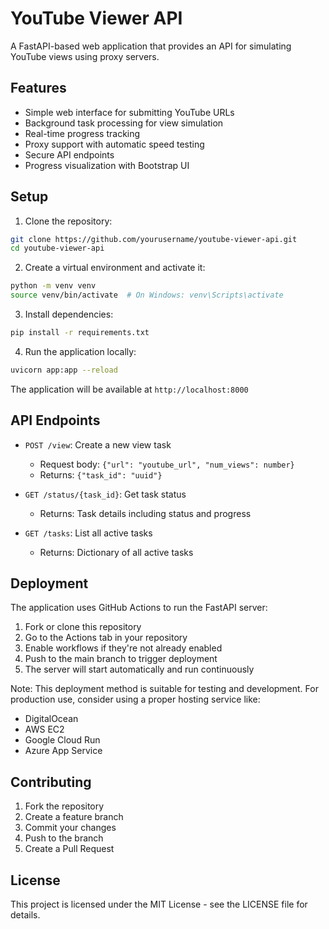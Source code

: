 # YouTube Viewer API

A FastAPI-based web application that provides an API for simulating YouTube views using proxy servers.

## Features

- Simple web interface for submitting YouTube URLs
- Background task processing for view simulation
- Real-time progress tracking
- Proxy support with automatic speed testing
- Secure API endpoints
- Progress visualization with Bootstrap UI

## Setup

1. Clone the repository:
```bash
git clone https://github.com/yourusername/youtube-viewer-api.git
cd youtube-viewer-api
```

2. Create a virtual environment and activate it:
```bash
python -m venv venv
source venv/bin/activate  # On Windows: venv\Scripts\activate
```

3. Install dependencies:
```bash
pip install -r requirements.txt
```

4. Run the application locally:
```bash
uvicorn app:app --reload
```

The application will be available at `http://localhost:8000`

## API Endpoints

- `POST /view`: Create a new view task
  - Request body: `{"url": "youtube_url", "num_views": number}`
  - Returns: `{"task_id": "uuid"}`

- `GET /status/{task_id}`: Get task status
  - Returns: Task details including status and progress

- `GET /tasks`: List all active tasks
  - Returns: Dictionary of all active tasks

## Deployment

The application uses GitHub Actions to run the FastAPI server:

1. Fork or clone this repository
2. Go to the Actions tab in your repository
3. Enable workflows if they're not already enabled
4. Push to the main branch to trigger deployment
5. The server will start automatically and run continuously

Note: This deployment method is suitable for testing and development. For production use, consider using a proper hosting service like:
- DigitalOcean
- AWS EC2
- Google Cloud Run
- Azure App Service

## Contributing

1. Fork the repository
2. Create a feature branch
3. Commit your changes
4. Push to the branch
5. Create a Pull Request

## License

This project is licensed under the MIT License - see the LICENSE file for details. 